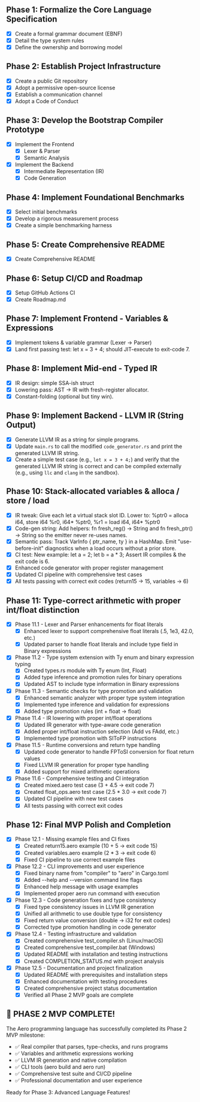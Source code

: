 ## Phase 1: Formalize the Core Language Specification

- [x] Create a formal grammar document (EBNF)
- [x] Detail the type system rules
- [x] Define the ownership and borrowing model

## Phase 2: Establish Project Infrastructure

- [x] Create a public Git repository
- [x] Adopt a permissive open-source license
- [x] Establish a communication channel
- [x] Adopt a Code of Conduct

## Phase 3: Develop the Bootstrap Compiler Prototype

- [x] Implement the Frontend
  - [x] Lexer & Parser
  - [x] Semantic Analysis
- [x] Implement the Backend
  - [x] Intermediate Representation (IR)
  - [x] Code Generation

## Phase 4: Implement Foundational Benchmarks

- [x] Select initial benchmarks
- [x] Develop a rigorous measurement process
- [x] Create a simple benchmarking harness

## Phase 5: Create Comprehensive README

- [x] Create Comprehensive README

## Phase 6: Setup CI/CD and Roadmap

- [x] Setup GitHub Actions CI
- [x] Create Roadmap.md

## Phase 7: Implement Frontend - Variables & Expressions

- [x] Implement tokens & variable grammar (Lexer → Parser)
- [x] Land first passing test: let x = 3 + 4; should JIT-execute to exit-code 7.

## Phase 8: Implement Mid-end - Typed IR

- [x] IR design: simple SSA-ish struct
- [x] Lowering pass: AST → IR with fresh-register allocator.
- [x] Constant-folding (optional but tiny win).

## Phase 9: Implement Backend - LLVM IR (String Output)

- [x] Generate LLVM IR as a string for simple programs.
- [x] Update `main.rs` to call the modified `code_generator.rs` and print the generated LLVM IR string.
- [x] Create a simple test case (e.g., `let x = 3 + 4;`) and verify that the generated LLVM IR string is correct and can be compiled externally (e.g., using `llc` and `clang` in the sandbox).

## Phase 10: Stack-allocated variables & alloca / store / load

- [x] IR tweak: Give each let a virtual stack slot ID. Lower to: %ptr0 = alloca i64, store i64 %r0, i64* %ptr0, %r1 = load i64, i64* %ptr0
- [x] Code-gen string: Add helpers: fn fresh_reg() -> String and fn fresh_ptr() -> String so the emitter never re-uses names.
- [x] Semantic pass: Track VarInfo { ptr_name, ty } in a HashMap. Emit "use-before-init" diagnostics when a load occurs without a prior store.
- [x] CI test: New example: let a = 2; let b = a * 3; Assert IR compiles & the exit code is 6.
- [x] Enhanced code generator with proper register management
- [x] Updated CI pipeline with comprehensive test cases
- [x] All tests passing with correct exit codes (return15 → 15, variables → 6)
## Phase 11: Type-correct arithmetic with proper int/float distinction

- [x] Phase 11.1 - Lexer and Parser enhancements for float literals
  - [x] Enhanced lexer to support comprehensive float literals (.5, 1e3, 42.0, etc.)
  - [x] Updated parser to handle float literals and include type field in Binary expressions
- [x] Phase 11.2 - Type system extension with Ty enum and binary expression typing
  - [x] Created types.rs module with Ty enum (Int, Float)
  - [x] Added type inference and promotion rules for binary operations
  - [x] Updated AST to include type information in Binary expressions
- [x] Phase 11.3 - Semantic checks for type promotion and validation
  - [x] Enhanced semantic analyzer with proper type system integration
  - [x] Implemented type inference and validation for expressions
  - [x] Added type promotion rules (int + float → float)
- [x] Phase 11.4 - IR lowering with proper int/float operations
  - [x] Updated IR generator with type-aware code generation
  - [x] Added proper int/float instruction selection (Add vs FAdd, etc.)
  - [x] Implemented type promotion with SIToFP instructions
- [x] Phase 11.5 - Runtime conversions and return type handling
  - [x] Updated code generator to handle FPToSI conversion for float return values
  - [x] Fixed LLVM IR generation for proper type handling
  - [x] Added support for mixed arithmetic operations
- [x] Phase 11.6 - Comprehensive testing and CI integration
  - [x] Created mixed.aero test case (3 + 4.5 → exit code 7)
  - [x] Created float_ops.aero test case (2.5 * 3.0 → exit code 7)
  - [x] Updated CI pipeline with new test cases
  - [x] All tests passing with correct exit codes

## Phase 12: Final MVP Polish and Completion

- [x] Phase 12.1 - Missing example files and CI fixes
  - [x] Created return15.aero example (10 + 5 → exit code 15)
  - [x] Created variables.aero example (2 * 3 → exit code 6)
  - [x] Fixed CI pipeline to use correct example files
- [x] Phase 12.2 - CLI improvements and user experience
  - [x] Fixed binary name from "compiler" to "aero" in Cargo.toml
  - [x] Added --help and --version command line flags
  - [x] Enhanced help message with usage examples
  - [x] Implemented proper aero run command with execution
- [x] Phase 12.3 - Code generation fixes and type consistency
  - [x] Fixed type consistency issues in LLVM IR generation
  - [x] Unified all arithmetic to use double type for consistency
  - [x] Fixed return value conversion (double → i32 for exit codes)
  - [x] Corrected type promotion handling in code generator
- [x] Phase 12.4 - Testing infrastructure and validation
  - [x] Created comprehensive test_compiler.sh (Linux/macOS)
  - [x] Created comprehensive test_compiler.bat (Windows)
  - [x] Updated README with installation and testing instructions
  - [x] Created COMPLETION_STATUS.md with project analysis
- [x] Phase 12.5 - Documentation and project finalization
  - [x] Updated README with prerequisites and installation steps
  - [x] Enhanced documentation with testing procedures
  - [x] Created comprehensive project status documentation
  - [x] Verified all Phase 2 MVP goals are complete

## 🎉 PHASE 2 MVP COMPLETE! 

The Aero programming language has successfully completed its Phase 2 MVP milestone:
- ✅ Real compiler that parses, type-checks, and runs programs
- ✅ Variables and arithmetic expressions working  
- ✅ LLVM IR generation and native compilation
- ✅ CLI tools (aero build and aero run)
- ✅ Comprehensive test suite and CI/CD pipeline
- ✅ Professional documentation and user experience

Ready for Phase 3: Advanced Language Features!



